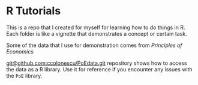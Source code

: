 # R Tutorials

This is a repo that I created for myself for learning how to do things in R. Each folder is like a vignette that demonstrates a concept or certain task.

Some of the data that I use for demonstration comes from *Principles of Economics*


[git@github.com:ccolonescu/PoEdata.git](This) repository shows how to access the data as a R library. Use it for reference if you encounter any issues with the `PoE` library.

